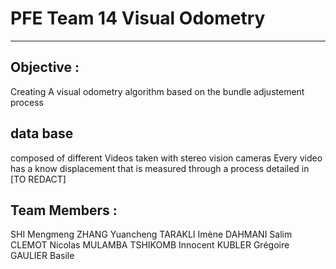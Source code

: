 # PFE Team 14 Visual Odometry

---

## Objective :

 Creating A visual odometry algorithm based on the bundle adjustement process

## data base
composed of different Videos taken with stereo vision cameras
Every video has a know displacement that is measured through a process detailed in [TO REDACT]

## Team Members :
 SHI Mengmeng
 ZHANG Yuancheng
 TARAKLI Imène
 DAHMANI Salim
 CLEMOT Nicolas
 MULAMBA TSHIKOMB Innocent
 KUBLER Grégoire 
 GAULIER Basile
